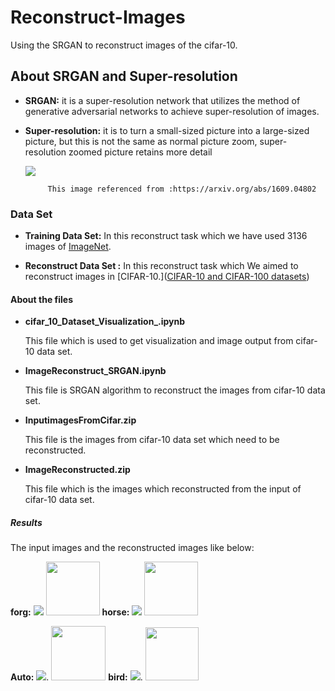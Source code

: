 # Reconstruct-Images

Using the SRGAN to reconstruct images of the cifar-10.

## About SRGAN and Super-resolution

- **SRGAN:** it is a super-resolution network that utilizes the method of generative adversarial networks to achieve super-resolution of images.

- **Super-resolution:** it is to turn a small-sized picture into a large-sized picture, but this is not the same as normal picture zoom, super-resolution zoomed picture retains more detail
  
  ![](/Users/soyo/Desktop/博士申请2024/写真/pic1.png)
  
           This image referenced from :https://arxiv.org/abs/1609.04802

### Data Set

- **Training Data Set:** In this reconstruct task which we have used 3136 images of [ImageNet](https://www.image-net.org/).

- **Reconstruct Data Set :** In this reconstruct task which We aimed to reconstruct images in [CIFAR-10.]([CIFAR-10 and CIFAR-100 datasets](https://www.cs.toronto.edu/~kriz/cifar.html))

#### About the files

- **cifar_10_Dataset_Visualization_.ipynb**
  
   This file which is used to get visualization and image output from cifar-10 data set.

- **ImageReconstruct_SRGAN.ipynb**
  
  This file is SRGAN algorithm to reconstruct the images from cifar-10 data set.

- **InputimagesFromCifar.zip**
  
  This file is the images from cifar-10 data set which need to be reconstructed.

- **ImageReconstructed.zip**
  
  This file which is the images which reconstructed from the input of cifar-10 data set.

##### Results

The input images and the reconstructed images like below:

**forg:**   ![](/Users/soyo/Desktop/博士申请2024/写真/使用/input/NO.0class6frog.jpg)      <img src="file:///Users/soyo/Desktop/博士申请2024/写真/使用/output/ImageReconstructed4_NO.0class6frog.jpg" title="" alt="" width="86">      **horse:**  ![](/Users/soyo/Desktop/博士申请2024/写真/使用/input/NO.7class7horse.jpg)       <img src="file:///Users/soyo/Desktop/博士申请2024/写真/使用/output/ImageReconstructed4_NO.7class7horse.jpg" title="" alt="" width="86">

**Auto:**  ![](/Users/soyo/Desktop/博士申请2024/写真/使用/input/NO.4class1automobile.jpg).     <img src="file:///Users/soyo/Desktop/博士申请2024/写真/使用/output/ImageReconstructed4_NO.4class1automobile.jpg" title="" alt="" width="87">      **bird:**    ![](/Users/soyo/Desktop/博士申请2024/写真/使用/input/NO.18class2brid.jpg).       <img src="file:///Users/soyo/Desktop/博士申请2024/写真/使用/output/ImageReconstructed4_NO.18class2brid.jpg" title="" alt="" width="85"> 
